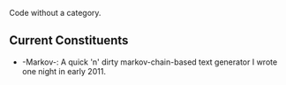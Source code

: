Code without a category.


Current Constituents
--------------------
* -Markov-: A quick 'n' dirty markov-chain-based text generator I wrote one night in early 2011.